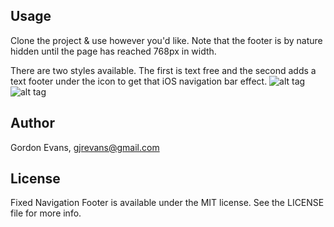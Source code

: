 ## Usage
Clone the project & use however you'd like. Note that the footer is by nature hidden until the page has reached 768px in width.

There are two styles available. The first is text free and the second adds a text footer under the icon to get that iOS navigation bar effect.
![alt tag](https://s3.amazonaws.com/gordons-images/fixed-footer.png)
![alt tag](https://s3.amazonaws.com/gordons-images/fixed-footer-with-text.png)


## Author
Gordon Evans, gjrevans@gmail.com

## License
Fixed Navigation Footer is available under the MIT license. See the LICENSE file for more info.
